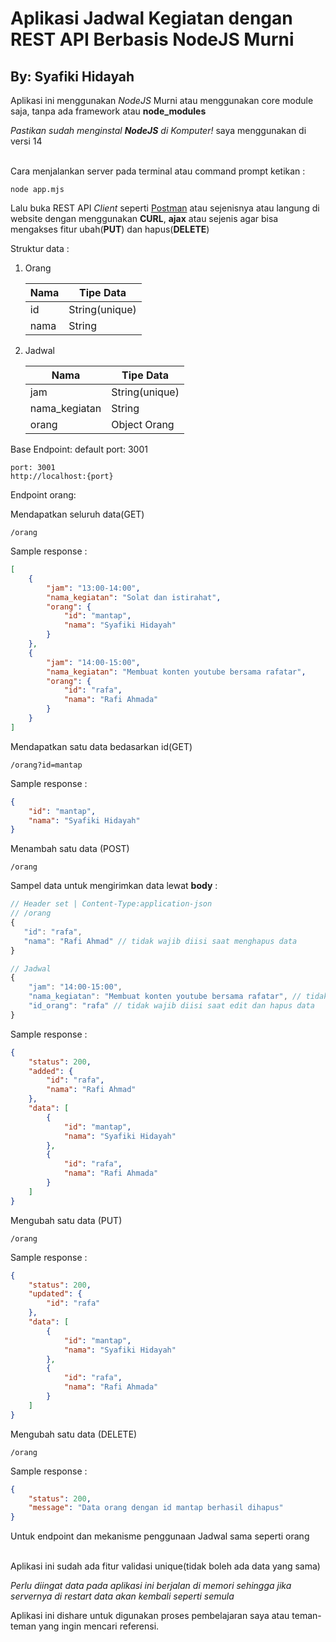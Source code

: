 # Aplikasi Jadwal Kegiatan dengan REST API Berbasis NodeJS Murni

## By: Syafiki Hidayah

Aplikasi ini menggunakan _NodeJS_ Murni atau menggunakan core module saja, tanpa ada framework atau **node_modules**

_Pastikan sudah menginstal **NodeJS** di Komputer!_ saya menggunakan di versi 14

<br>
Cara menjalankan server pada terminal atau command prompt ketikan :

```
node app.mjs
```

Lalu buka REST API _Client_ seperti [Postman](https://www.postman.com/downloads/) atau sejenisnya atau langung di website dengan menggunakan **CURL**, **ajax** atau sejenis agar bisa mengakses fitur ubah(**PUT**) dan hapus(**DELETE**)

Struktur data :

1. Orang

    | Nama | Tipe Data      |
    |------|----------------|
    | id   | String(unique) |
    | nama | String         |

2. Jadwal
   
    | Nama          | Tipe Data     |
    |---------------|---------------|
    | jam           | String(unique)|
    | nama_kegiatan | String        |
    | orang         | Object Orang  |


Base Endpoint: default port: 3001
``` 
port: 3001
http://localhost:{port}
```

Endpoint orang:

Mendapatkan seluruh data(GET)
```
/orang
```
Sample response :
```json
[
    {
        "jam": "13:00-14:00",
        "nama_kegiatan": "Solat dan istirahat",
        "orang": {
            "id": "mantap",
            "nama": "Syafiki Hidayah"
        }
    },
    {
        "jam": "14:00-15:00",
        "nama_kegiatan": "Membuat konten youtube bersama rafatar",
        "orang": {
            "id": "rafa",
            "nama": "Rafi Ahmada"
        }
    }
]
```

Mendapatkan satu data bedasarkan id(GET)
```
/orang?id=mantap
```
Sample response :
```json
{
    "id": "mantap",
    "nama": "Syafiki Hidayah"
}
```

Menambah satu data (POST)
```
/orang
```

Sampel data untuk mengirimkan data lewat **body** :

```javascript
// Header set | Content-Type:application-json
// /orang
{
   "id": "rafa",
   "nama": "Rafi Ahmad" // tidak wajib diisi saat menghapus data
}

// Jadwal
{
    "jam": "14:00-15:00",
    "nama_kegiatan": "Membuat konten youtube bersama rafatar", // tidak wajib diisi saat menghapus data
    "id_orang": "rafa" // tidak wajib diisi saat edit dan hapus data
}

```

Sample response :
```json
{
    "status": 200,
    "added": {
        "id": "rafa",
        "nama": "Rafi Ahmad"
    },
    "data": [
        {
            "id": "mantap",
            "nama": "Syafiki Hidayah"
        },
        {
            "id": "rafa",
            "nama": "Rafi Ahmada"
        }
    ]
}
```

Mengubah satu data (PUT)
```
/orang
```
Sample response :
```json
{
    "status": 200,
    "updated": {
        "id": "rafa"
    },
    "data": [
        {
            "id": "mantap",
            "nama": "Syafiki Hidayah"
        },
        {
            "id": "rafa",
            "nama": "Rafi Ahmada"
        }
    ]
}
```

Mengubah satu data (DELETE)
```
/orang
```
Sample response :
```json
{
    "status": 200,
    "message": "Data orang dengan id mantap berhasil dihapus"
}
```


Untuk endpoint dan mekanisme penggunaan Jadwal sama seperti orang 
<br>
<br>

Aplikasi ini sudah ada fitur validasi unique(tidak boleh ada data yang sama)

_Perlu diingat data pada aplikasi ini berjalan di memori sehingga jika servernya di restart data akan kembali seperti semula_

Aplikasi ini dishare untuk digunakan proses pembelajaran saya atau teman-teman yang ingin mencari referensi.